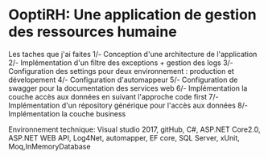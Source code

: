 # OoptiRH: Une application de gestion des ressources humaine

Les taches que j'ai faites
 1/- Conception d'une architecture de l'application
 2/- Implémentation d'un filtre des exceptions + gestion des logs
 3/- Configuration des settings pour deux environnement : production et dévelopement
 4/- Configuration d'automappeur 
 5/- Configuration de swagger pour la documentation des services web
 6/- Implémentation la couche accès aux données en suivant l'approche code first
 7/- Implémentation d'un répository générique pour l'accès aux données
 8/- Implémentation la couche business
 
 Environnement technique:
 Visual studio 2017, gitHub, C#, ASP.NET Core2.0, ASP.NET WEB API, Log4Net, automapper, EF core, SQL Server, xUnit, Moq,InMemoryDatabase  
 
